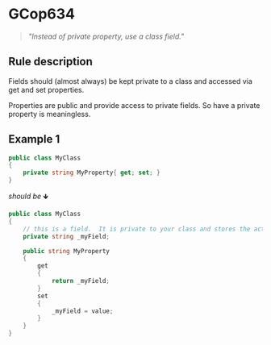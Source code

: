 ﻿# GCop634

> *"Instead of private property, use a class field."*


## Rule description
Fields should (almost always) be kept private to a class and accessed via get and set properties. 

Properties are public and provide access to private fields. So have a private property is meaningless.
## Example 1
```csharp
public class MyClass
{
    private string MyProperty{ get; set; }
}
```
*should be* 🡻
```csharp
public class MyClass
{
    // this is a field.  It is private to your class and stores the actual data.
    private string _myField;

    public string MyProperty
    {
        get
        {
            return _myField;
        }
        set
        {
            _myField = value;
        }
    }
}
```
